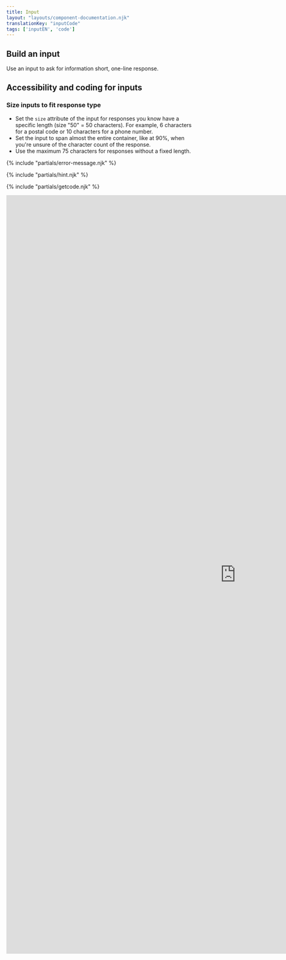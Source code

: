 ```yaml
---
title: Input
layout: "layouts/component-documentation.njk"
translationKey: "inputCode"
tags: ['inputEN', 'code']
---
```


## Build an input

Use an input to ask for information short, one-line response.

## Accessibility and coding for inputs

### Size inputs to fit response type

- Set the `size` attribute of the input for responses you know have a specific length (size "50" = 50 characters). For example, 6 characters for a postal code or 10 characters for a phone number.
- Set the input to span almost the entire container, like at 90%, when you're unsure of the character count of the response.
- Use the maximum 75 characters for responses without a fixed length.

{% include "partials/error-message.njk" %}

{% include "partials/hint.njk" %}

{% include "partials/getcode.njk" %}

<iframe
  title="Overview of gcds-input properties and events."
  src="https://cds-snc.github.io/gcds-components/iframe.html?viewMode=docs&singleStory=true&id=components-input--default"
  width="1200"
  height="1985"
  style="display: block; margin: 0 auto;"
  frameBorder="0"
></iframe>
